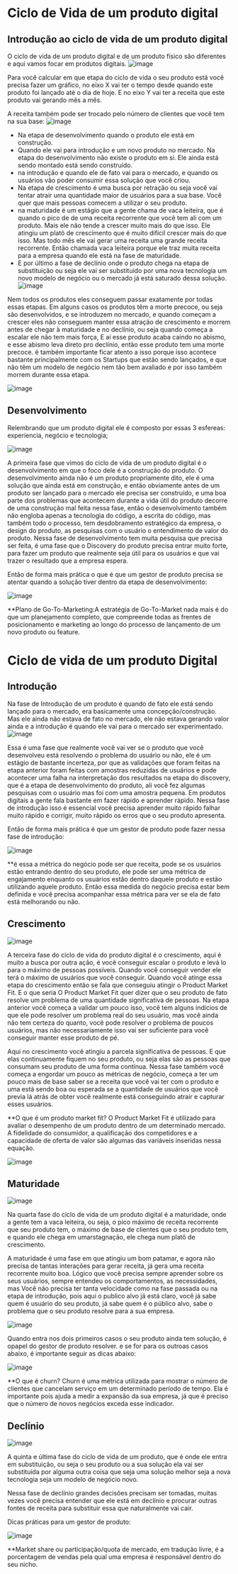 # Ciclo de Vida de um produto digital

## Introdução ao ciclo de vida de um produto digital

O ciclo de vida de um produto digital e de um produto físico são diferentes e aqui vamos focar em produtos digitais.
![image](https://user-images.githubusercontent.com/52088444/234355729-3a775bfa-dfc4-4ee6-9b79-abc20a94fc7d.png)

Para você calcular em que etapa do ciclo de vida o seu produto está você precisa fazer um gráfico, no eixo X vai ter o tempo desde quando este produto foi lançado até o dia de hoje. E no eixo Y vai ter a receita que este produto vai gerando mês a mês.

A receita também pode ser trocado pelo número de clientes que você tem na sua base:
![image](https://user-images.githubusercontent.com/52088444/234356197-cf97426e-c07e-4c63-be51-902b3ba7a526.png)

- Na etapa de desenvolvimento quando o produto ele está em construção.
- Quando ele vai para introdução e um novo produto no mercado. Na etapa do desenvolvimento não existe o produto em si. Ele ainda está sendo montado está sendo construído.
- na introdução e quando ele de fato vai para o mercado, e quando os usuários vão poder consumir essa solução que você criou.
- Na etapa de crescimento é uma busca por retração ou seja você vai tentar atrair uma quantidade maior de usuários para a sua base. Você quer que mais pessoas comecem a utilizar o seu produto.
- na maturidade é um estágio que a gente chama de vaca leiteira, que é quando o pico de de uma receita recorrente que você tem ali com um produto. Mais ele não tende a crescer muito mais do que isso. Ele atingiu um platô de crescimento que é muito difícil crescer mais do que isso. Mas todo mês ele vai gerar uma receita uma grande receita recorrente. Então chamada vaca leiteira porque ele traz muita receita para a empresa quando ele está na fase de maturidade.
- E por último a fase de declínio onde o produto chega na etapa de substituição ou seja ele vai ser substituído por uma nova tecnologia um novo modelo de negócio ou o mercado já está saturado dessa solução.
![image](https://user-images.githubusercontent.com/52088444/234357047-b5b8d499-ad1d-4115-aa09-d32cd797c990.png)

Nem todos os produtos eles conseguem passar exatamente por todas essas etapas. Em alguns casos os produtos têm a morte precoce, ou seja são desenvolvidos, e se introduzem no mercado, e quando começam a crescer eles não conseguem manter essa atração de crescimento e morrem antes de chegar à maturidade e no declínio, ou seja quando começa a escalar ele não tem mais força, E aí esse produto acaba caindo no abismo, e esse abismo leva direto pro declínio, então esse produto tem uma morte precoce. é também importante ficar atento a isso porque isso acontece bastante principalmente com os Startups que estão sendo lançados, e que não têm um modelo de negócio nem tão bem avaliado e por isso também morrem durante essa etapa.

![image](https://user-images.githubusercontent.com/52088444/234357687-a26aca48-2940-400e-b41d-1acd9eb52e20.png)

##  Desenvolvimento

Relembrando que um produto digital ele é composto por essas 3 esfereas: experiencia, negócio e tecnologia;

![image](https://user-images.githubusercontent.com/52088444/234358703-19cd4907-2fc5-41dd-aebc-aed6dad8dc4e.png)

A primeira fase que vimos do ciclo de vida de um produto digital é o desenvolvimento em que o foco dele é a construção do produto. O desenvolvimento ainda não é um produto propriamente dito, ele é uma solução que ainda está em construção, e então obviamente antes de um produto ser lançado para o mercado ele precisa ser construído, e uma boa parte dos problemas que acontecem durante a vida útil do produto decorre de uma construção mal feita nessa fase, então o desenvolvimento também não engloba apenas a tecnologia do código, a escrita do código, mas também todo o processo, tem desdobramento estratégico da empresa, o design do produto, as pesquisas com o usuário o entendimento de valor do produto. Nessa fase de desenvolvimento tem muita pesquisa que precisa ser feita, é uma fase que o Discovery do produto precisa entrar muito forte, para fazer um produto que realmente seja útil para os usuários e que vai trazer o resultado que a empresa espera.

Então de forma mais prática o que é que um gestor de produto precisa se atentar quando a solução tiver dentro da etapa de desenvolvimento:

![image](https://user-images.githubusercontent.com/52088444/234371739-2e5d9237-f027-477e-95d2-137745689ae3.png)

**Plano de Go-To-Marketing:A estratégia de Go-To-Market nada mais é do que um planejamento completo, que compreende todas as frentes de posicionamento e marketing ao longo do processo de  lançamento de um novo produto ou feature.

# Ciclo de vida de um produto Digital

## Introdução

Na fase de Introdução de um produto é quando de fato ele está sendo lançado para o mercado,  era basicamente uma concepção/construção.
Mas ele ainda não estava de fato no mercado, ele não estava gerando valor ainda e a introdução é quando ele vai para o mercado ser experimentado.
![image](https://user-images.githubusercontent.com/52088444/234373630-71f01f7d-cc4c-412b-b2fa-b69c81bc4302.png)

Essa é uma fase que realmente você vai ver se o produto que você desenvolveu está resolvendo o problema do usuário ou não, ele é um estágio de bastante incerteza, por que as validações que foram feitas na etapa anterior foram feitas com amostras reduzidas de usuários e pode acontecer uma falha na interpretação dos resultados na etapa do discovery, que é a etapa de desenvolvimento do produto, ali você fez algumas pesquisas com o usuário mas foi com uma amostra pequena.
Em produtos digitais a gente fala bastante em fazer rápido e aprender rápido. Nessa fase de introdução isso é essencial você precisa aprender muito rápido falhar muito rápido e corrigir, muito rápido os erros que o seu produto apresenta.


Então de forma mais prática é que um gestor de produto pode fazer nessa fase de introdução:

![image](https://user-images.githubusercontent.com/52088444/234374970-0c5ac4a7-d6d4-4272-b51a-e325308dd9a3.png)

**é essa a métrica do negócio pode ser que receita, pode se os usuários estão entrando dentro do seu produto, ele pode ser uma métrica de engajamento enquanto os usuários estão dentro daquele produto e estão utilizando aquele produto. Então essa medida do negócio precisa estar bem definida e você precisa acompanhar essa métrica para ver se ela de fato está melhorando ou não.

##  Crescimento

![image](https://user-images.githubusercontent.com/52088444/234375377-a7844f7c-6390-4181-ad07-be81d284a275.png)

A terceira fase do ciclo de vida do produto digital é o crescimento, aqui é muito a busca por outra ação, é você conseguir escalar o produto e levá lo para o máximo de pessoas possíveis. Quando você conseguir vender ele terá o máximo de usuários que você conseguir.
Quando você atinge essa etapa do crescimento então se fala que conseguiu atingir o Product Market Fit. 
E o que seria O Product Market Fit quer dizer que o seu produto de fato resolve um problema de uma quantidade significativa de pessoas.
Na etapa anterior você começa a validar um pouco isso, você tem alguns indícios de que ele pode resolver um problema real do seu usuário, mas você ainda não tem certeza do quanto, você pode resolver o problema de poucos usuários, mas não necessariamente isso vai ser suficiente para você conseguir manter esse produto de pé.

Aqui no crescimento você atingiu a parcela significativa de pessoas. E que elas continuamente fiquem no seu produto, ou seja elas são as pessoas que consumam seu produto de uma forma contínua. Nessa fase também você começa a engordar um pouco as métricas de negócio, começa a ter um pouco mais de base saber se a receita que você vai ter com o produto e uma está sendo boa ou esperada se a quantidade de usuários que você previa lá atrás de obter você realmente está conseguindo atrair e capturar esses usuários. 

**O que é um produto market fit? O Product Market Fit é utilizado para avaliar o desempenho de um produto dentro de um determinado mercado. A fidelidade do consumidor, a qualificação dos competidores e a capacidade de oferta de valor são algumas das variáveis inseridas nessa equação.

![image](https://user-images.githubusercontent.com/52088444/234377682-e7e69fbf-1ab2-42c2-b6b6-c5c0cc8fcc8d.png)


##  Maturidade

![image](https://user-images.githubusercontent.com/52088444/234378610-7e112a71-fa4c-478a-8662-41490824f285.png)

Na quarta fase do ciclo de vida de um produto digital é a maturidade, onde a gente tem a vaca leiteira, ou seja, o pico máximo de receita recorrente que seu produto tem, o máximo de base de clientes que o seu produto tem, e quando ele chega em umarstagnação, ele chega num platô de crescimento.

A maturidade é uma fase em que atingiu um bom patamar, e agora não precisa de tantas interações para gerar receita, já gera uma receita recorrente muito boa. Lógico que você precisa sempre aprender sobre os seus usuários, sempre entendeu os comportamentos, as necessidades, mas Você não precisa ter tanta velocidade como na fase passada ou na etapa de introdução, pois aqui o publico alvo já está claro, você já sabe quem é usuário do seu produto, já sabe quem é o público alvo, sabe o problema que o seu produto resolve para a sua empresa.

![image](https://user-images.githubusercontent.com/52088444/234380314-4fa7e8d6-bcfb-4563-ab6b-b1901ba99f44.png)

Quando entra nos dois primeiros casos o seu produto ainda tem solução, é opapel do gestor de produto resolver.
e se for para os outroas casos abaixo, é importante seguir as dicas abaixo:

![image](https://user-images.githubusercontent.com/52088444/234381194-9f100d9f-2bb8-40fb-b906-8241135434b4.png)

**O que é churn? Churn é uma métrica utilizada para mostrar o número de clientes que cancelam serviço em um determinado período de tempo. Ela é importante pois ajuda a medir a expansão da sua empresa, já que é preciso que o número de novos negócios exceda esse indicador.

## Declínio

![image](https://user-images.githubusercontent.com/52088444/234381538-6aa7451d-ac82-4a7d-bdb4-5ab533d51069.png)

A quinta e última fase do ciclo de vida de um produto, que é onde ele entra em substituição, ou seja o seu produto ou a sua solução ela vai ser substituída por alguma outra coisa que seja uma solução melhor seja a nova tecnologia seja um modelo de negócio novo.

Nessa fase de declínio grandes decisões precisam ser tomadas, muitas vezes você precisa entender que ele está em declínio e procurar outras fontes de receita para substituir essa que naturalmente vai cair.

Dicas práticas para um gestor de produto:


![image](https://user-images.githubusercontent.com/52088444/234382535-c1350b6d-80dc-41e9-b088-13e637f26a86.png)

**Market share ou participação/quota de mercado, em tradução livre, é a porcentagem de vendas pela qual uma empresa é responsável dentro do seu nicho. 



















